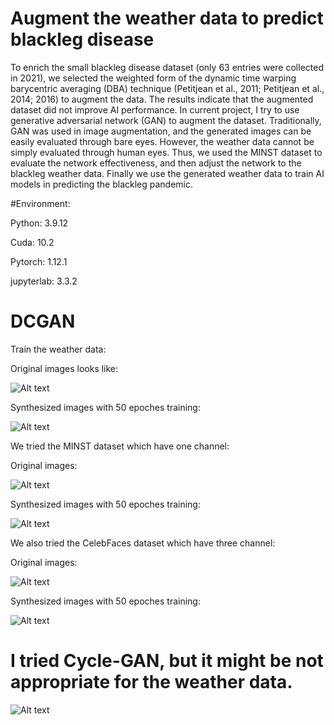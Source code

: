 # Augment the weather data to predict blackleg disease 
To enrich the small blackleg disease dataset (only 63 entries were collected in 2021), we selected the weighted form of the dynamic time warping barycentric averaging (DBA) technique (Petitjean et al., 2011; Petitjean et al., 2014; 2016) to augment the data. The results indicate that the augmented dataset did not improve AI performance. In current project, I try to use generative adversarial network (GAN) to augment the dataset. Traditionally, GAN was used in image augmentation, and the generated images can be easily evaluated through bare eyes. However, the weather data cannot be simply evaluated through human eyes. Thus, we used the MINST dataset to evaluate the network effectiveness, and then adjust the network to the blackleg weather data. Finally we use the generated weather data to train AI models in predicting the blackleg pandemic.

#Environment:

Python: 3.9.12

Cuda: 10.2

Pytorch: 1.12.1

jupyterlab: 3.3.2

# DCGAN
Train the weather data:

Original images looks like:

![Alt text](https://github.com/hanzi4389604/Data_aug_with_GAN/blob/master/Results/weather_syn0.png)

Synthesized images with 50 epoches training:

![Alt text](https://github.com/hanzi4389604/Data_aug_with_GAN/blob/master/Results/weather_syn1.png)


We tried the MINST dataset which have one channel:

Original images:

![Alt text](https://github.com/hanzi4389604/Data_aug_with_GAN/blob/master/Results/number_orig.png)

Synthesized images with 50 epoches training:

![Alt text](https://github.com/hanzi4389604/Data_aug_with_GAN/blob/master/Results/num_syn.png)

We also tried the CelebFaces dataset which have three channel:

Original images:

![Alt text](https://github.com/hanzi4389604/Data_aug_with_GAN/blob/master/Results/face_orig.png)

Synthesized images with 50 epoches training:

![Alt text](https://github.com/hanzi4389604/Data_aug_with_GAN/blob/master/Results/face_syn.png)


# I tried Cycle-GAN, but it might be not appropriate for the weather data. 

![Alt text]()
